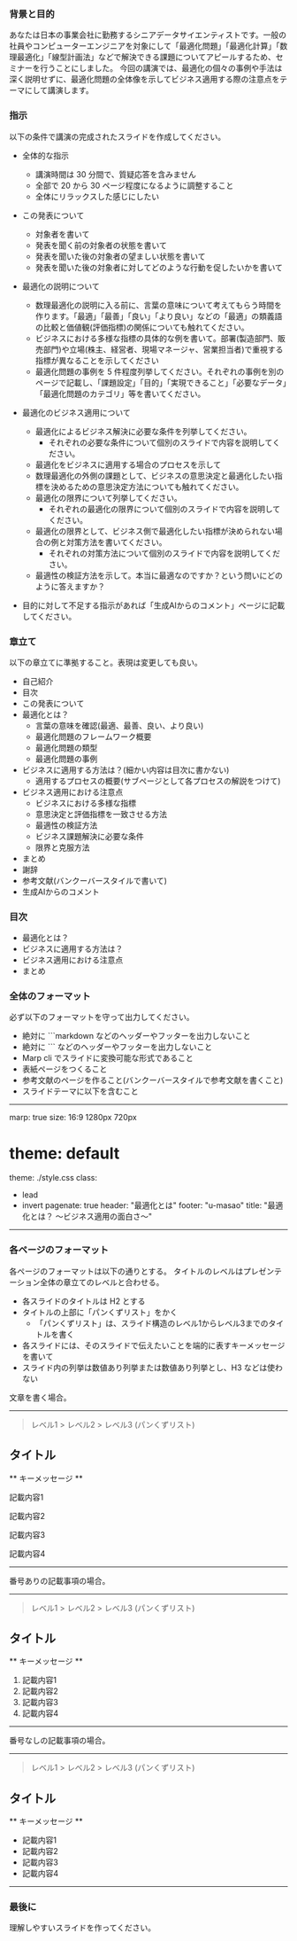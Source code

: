### 背景と目的

あなたは日本の事業会社に勤務するシニアデータサイエンティストです。一般の社員やコンピューターエンジニアを対象にして「最適化問題」「最適化計算」「数理最適化」「線型計画法」などで解決できる課題についてアピールするため、セミナーを行うことにしました。
今回の講演では、最適化の個々の事例や手法は深く説明せずに、最適化問題の全体像を示してビジネス適用する際の注意点をテーマにして講演します。

### 指示

以下の条件で講演の完成されたスライドを作成してください。


- 全体的な指示
  - 講演時間は 30 分間で、質疑応答を含みません
  - 全部で 20 から 30 ページ程度になるように調整すること
  - 全体にリラックスした感じにしたい

- この発表について
  - 対象者を書いて
  - 発表を聞く前の対象者の状態を書いて
  - 発表を聞いた後の対象者の望ましい状態を書いて
  - 発表を聞いた後の対象者に対してどのような行動を促したいかを書いて

- 最適化の説明について
  - 数理最適化の説明に入る前に、言葉の意味について考えてもらう時間を作ります。「最適」「最善」「良い」「より良い」などの「最適」の類義語の比較と価値観(評価指標)の関係についても触れてください。
  - ビジネスにおける多様な指標の具体的な例を書いて。部署(製造部門、販売部門)や立場(株主、経営者、現場マネージャ、営業担当者)で重視する指標が異なることを示してください
  - 最適化問題の事例を 5 件程度列挙してください。それぞれの事例を別のページで記載し、「課題設定」「目的」「実現できること」「必要なデータ」「最適化問題のカテゴリ」等を書いてください。

- 最適化のビジネス適用について
  - 最適化によるビジネス解決に必要な条件を列挙してください。
    - それぞれの必要な条件について個別のスライドで内容を説明してください。
  - 最適化をビジネスに適用する場合のプロセスを示して
  - 数理最適化の外側の課題として、ビジネスの意思決定と最適化したい指標を決めるための意思決定方法についても触れてください。
  - 最適化の限界について列挙してください。
    - それぞれの最適化の限界について個別のスライドで内容を説明してください。
  - 最適化の限界として、ビジネス側で最適化したい指標が決められない場合の例と対策方法を書いてください。
    - それぞれの対策方法について個別のスライドで内容を説明してください。
  - 最適性の検証方法を示して。本当に最適なのですか？という問いにどのように答えますか？
- 目的に対して不足する指示があれば「生成AIからのコメント」ページに記載してください。


### 章立て

以下の章立てに準拠すること。表現は変更しても良い。

- 自己紹介
- 目次
- この発表について
- 最適化とは？
  - 言葉の意味を確認(最適、最善、良い、より良い)
  - 最適化問題のフレームワーク概要
  - 最適化問題の類型
  - 最適化問題の事例
- ビジネスに適用する方法は？(細かい内容は目次に書かない)
  - 適用するプロセスの概要(サブページとして各プロセスの解説をつけて)
- ビジネス適用における注意点
  - ビジネスにおける多様な指標
  - 意思決定と評価指標を一致させる方法
  - 最適性の検証方法
  - ビジネス課題解決に必要な条件
  - 限界と克服方法
- まとめ
- 謝辞
- 参考文献(バンクーバースタイルで書いて)
- 生成AIからのコメント

### 目次

- 最適化とは？
- ビジネスに適用する方法は？
- ビジネス適用における注意点
- まとめ

### 全体のフォーマット

必ず以下のフォーマットを守って出力してください。

- 絶対に ```markdown などのヘッダーやフッターを出力しないこと
- 絶対に ``` などのヘッダーやフッターを出力しないこと
- Marp cli でスライドに変換可能な形式であること
- 表紙ページをつくること
- 参考文献のページを作ること(バンクーバースタイルで参考文献を書くこと)
- スライドテーマに以下を含むこと

---
marp: true
size: 16:9 1280px 720px
# theme: default
theme: ./style.css
class:
  - lead
  - invert
pagenate: true
header: "最適化とは"
footer: "u-masao"
title: "最適化とは？ 〜ビジネス適用の面白さ〜"
---

### 各ページのフォーマット

各ページのフォーマットは以下の通りとする。
タイトルのレベルはプレゼンテーション全体の章立てのレベルと合わせる。

- 各スライドのタイトルは H2 とする
- タイトルの上部に「パンくずリスト」をかく
  - 「パンくずリスト」は、スライド構造のレベル1からレベル3までのタイトルを書く
- 各スライドには、そのスライドで伝えたいことを端的に表すキーメッセージを書いて
- スライド内の列挙は数値あり列挙または数値あり列挙とし、H3 などは使わない

文章を書く場合。

---
> レベル1 > レベル2 > レベル3 (パンくずリスト)

## タイトル

** キーメッセージ **

記載内容1

記載内容2

記載内容3

記載内容4

---

番号ありの記載事項の場合。

---
> レベル1 > レベル2 > レベル3 (パンくずリスト)

## タイトル

** キーメッセージ **

1. 記載内容1
2. 記載内容2
3. 記載内容3
4. 記載内容4
---

番号なしの記載事項の場合。

---
> レベル1 > レベル2 > レベル3 (パンくずリスト)

## タイトル

** キーメッセージ **

- 記載内容1
- 記載内容2
- 記載内容3
- 記載内容4
---
### 最後に

理解しやすいスライドを作ってください。
